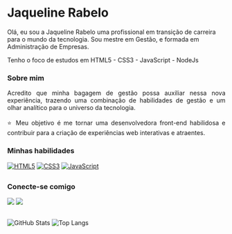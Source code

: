 # Jaqueline Rabelo

Olá, eu sou a Jaqueline Rabelo uma profissional em transição de carreira para o mundo da tecnologia. Sou mestre em Gestão, e formada em Administração de Empresas.

Tenho o foco de estudos em HTML5 - CSS3 - JavaScript - NodeJs

### Sobre mim

<p align="justify">Acredito que minha bagagem de gestão possa auxiliar nessa nova experiência, trazendo uma combinação de habilidades de gestão e um olhar analítico para o universo da tecnologia.
<br>
<br>
⭐ Meu objetivo é me tornar uma desenvolvedora front-end habilidosa e contribuir para a criação de experiências web interativas e atraentes. 
</p>

### Minhas habilidades
  
[![HTML5](https://img.shields.io/badge/HTML-000?style=for-the-badge&logo=html5&logoColor=30A3DC)](https://github.com/JaquelineRabelo/html-css)
[![CSS3](https://img.shields.io/badge/CSS3-000?style=for-the-badge&logo=css3&logoColor=E94D5F)](https://github.com/JaquelineRabelo/html-css)
[![JavaScript](https://img.shields.io/badge/JavaScript-000?style=for-the-badge&logo=javascript&logoColor=30A3DC)](https://github.com/JaquelineRabelo/javascript)
</div>

##

### Conecte-se comigo
<div> 
    <a href="https://www.linkedin.com/in/jaquelinerabelo/" target="_blank"><img src="https://img.shields.io/badge/-LinkedIn-%230077B5?style=for-the-badge&logo=linkedin&logoColor=white" target="_blank"></a>
    <a href = "mailto:jaqueline.raabelo@hotmail.com"><img src="https://img.shields.io/badge/-Gmail-%23333?style=for-the-badge&logo=gmail&logoColor=white" target="_blank"></a>
  
  
</div>

##
![GitHub Stats](https://github-readme-stats.vercel.app/api?username=JaquelineRabelo&theme=transparent&bg_color=000&border_color=30A3DC&show_icons=true&icon_color=30A3DC&title_color=E94D5F&text_color=FFF)
![Top Langs](https://github-readme-stats-git-masterrstaa-rickstaa.vercel.app/api/top-langs/?username=JaquelineRabelo&bg_color=000&border_color=30A3DC&title_color=E94D5F&text_color=FFF)


